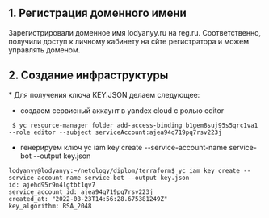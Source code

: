 ## 1. Регистрация доменного имени  
Зарегистрировали доменное имя lodyanyy.ru на reg.ru. Соответственно, получили доступ к личному кабинету на сйте регистратора и можем управлять доменом.  

## 2. Создание инфраструктуры  

\* Для получения ключа KEY.JSON делаем следующее:
 - создаем сервисный аккаунт в yandex cloud с ролью editor
``` 
 $ yc resource-manager folder add-access-binding b1gem8suj95s5qrc1va1 --role editor --subject serviceAccount:ajea94q719pq7rsv223j
```
- генерируем ключ yc iam key create --service-account-name service-bot --output key.json
```
lodyanyy@lodyanyy:~/netology/diplom/terraform$ yc iam key create --service-account-name service-bot --output key.json
id: ajehd95r9n4lgtbt1qv7
service_account_id: ajea94q719pq7rsv223j
created_at: "2022-08-23T14:56:28.675381249Z"
key_algorithm: RSA_2048
```
